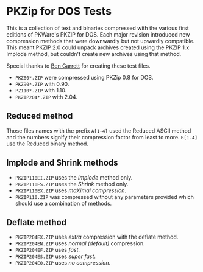 # PKZip for DOS Tests

This is a collection of text and binaries compressed with the various first editions of PKWare's PKZIP for DOS. Each major revision introduced new compression methods that were downwardly but not upwardly compatible. This meant PKZIP 2.0 could unpack archives created using the PKZIP 1.x Implode method, but couldn't create new archives using that method.

Special thanks to [Ben Garrett](https://github.com/bengarrett) for creating these test files.

* `PKZ80*.ZIP` were compressed using PKZip 0.8 for DOS.
* `PKZ90*.ZIP` with 0.90.
* `PZ110*.ZIP` with 1.10.
* `PKZIP204*.ZIP` with 2.04.

## Reduced method

Those files names with the prefix `A[1-4]` used the Reduced ASCII method and the numbers signify their compression factor from least to more. `B[1-4]` use the Reduced binary method.

## Implode and Shrink methods

* `PKZIP110EI.ZIP` uses the *Implode* method only.
* `PKZIP110ES.ZIP` uses the *Shrink* method only.
* `PKZIP110EX.ZIP` uses *maXimal compression*.
* `PKZIP110.ZIP` was compressed without any parameters provided which should use a combination of methods.

## Deflate method

* `PKZIP204EX.ZIP` uses *extra* compression with the deflate method.
* `PKZIP204EN.ZIP` uses *normal (default)* compression.
* `PKZIP204EF.ZIP` uses *fast*.
* `PKZIP204ES.ZIP` uses *super fast*.
* `PKZIP204E0.ZIP` uses *no compression*.
